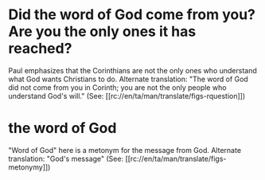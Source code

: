 # Did the word of God come from you? Are you the only ones it has reached?

Paul emphasizes that the Corinthians are not the only ones who understand what God wants Christians to do. Alternate translation: "The word of God did not come from you in Corinth; you are not the only people who understand God's will." (See: [[rc://en/ta/man/translate/figs-rquestion]])

# the word of God

"Word of God" here is a metonym for the message from God. Alternate translation: "God's message" (See: [[rc://en/ta/man/translate/figs-metonymy]])

